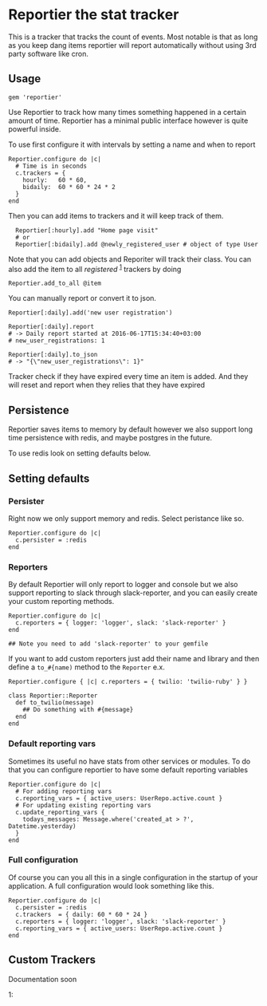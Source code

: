 # Reportier the stat tracker

This is a tracker that tracks the count of events. Most notable is that 
as long as you keep dang items reportier will report automatically
without using 3rd party software like cron.

## Usage

`gem 'reportier'`

Use Reportier to track how many times something happened in a certain amount of time.
Reportier has a minimal public interface however is quite powerful inside.

To use first configure it with intervals by setting a name and when to report

```
Reportier.configure do |c|
  # Time is in seconds
  c.trackers = {
    hourly:   60 * 60,
    bidaily:  60 * 60 * 24 * 2
  }
end
```

Then you can add items to trackers and it will keep track of them.

```
  Reportier[:hourly].add "Home page visit"
  # or
  Reportier[:bidaily].add @newly_registered_user # object of type User
```

Note that you can add objects and Reporiter will track their class.
You can also add the item to all *registered* <sup>[1](#myfootnote1)</sup> trackers by doing 

```
Reportier.add_to_all @item
```

You can manually report or convert it to json.

```
Reportier[:daily].add('new user registration')

Reportier[:daily].report
# -> Daily report started at 2016-06-17T15:34:40+03:00
# new_user_registrations: 1

Reportier[:daily].to_json 
# -> "{\"new_user_registrations\": 1}"
```

Tracker check if they have expired every time an item is added.
And they will reset and report when they relies that they have expired

## Persistence

Reportier saves items to memory by default however we also support long time 
persistence with redis, and maybe postgres in the future.

To use redis look on setting defaults below.

## Setting defaults

### Persister
Right now we only support memory and redis.
Select peristance like so.

```
Reportier.configure do |c|
  c.persister = :redis
end
```

### Reporters

By default Reportier will only report to logger and console
but we also support reporting to slack through slack-reporter,
and you can easily create your custom reporting methods.

```
Reportier.configure do |c|
  c.reporters = { logger: 'logger', slack: 'slack-reporter' }
end

## Note you need to add 'slack-reporter' to your gemfile
```

If you want to add custom reporters just add their name and library and then define a `to_#{name)` method to the `Reporter`
e.x.

```
Reportier.configure { |c| c.reporters = { twilio: 'twilio-ruby' } }

class Reportier::Reporter
  def to_twilio(message)
    ## Do something with #{message}
  end
end
```

### Default reporting vars

Sometimes its useful no have stats from other services or modules.
To do that you can configure reportier to have some default reporting variables

``` 
Reportier.configure do |c|
  # For adding reporting vars
  c.reporting_vars = { active_users: UserRepo.active.count }
  # For updating existing reporting vars
  c.update_reporting_vars {
    todays_messages: Message.where('created_at > ?', Datetime.yesterday)
  }
end
```

### Full configuration

Of course you can you all this in a single configuration in the startup of your
application. A full configuration would look something like this.

```
Reportier.configure do |c|
  c.persister = :redis
  c.trackers  = { daily: 60 * 60 * 24 }
  c.reporters = { logger: 'logger', slack: 'slack-reporter' }
  c.reporting_vars = { active_users: UserRepo.active.count }
end
```

## Custom Trackers
Documentation soon

<a name="myfootnote1">1</a>: 
